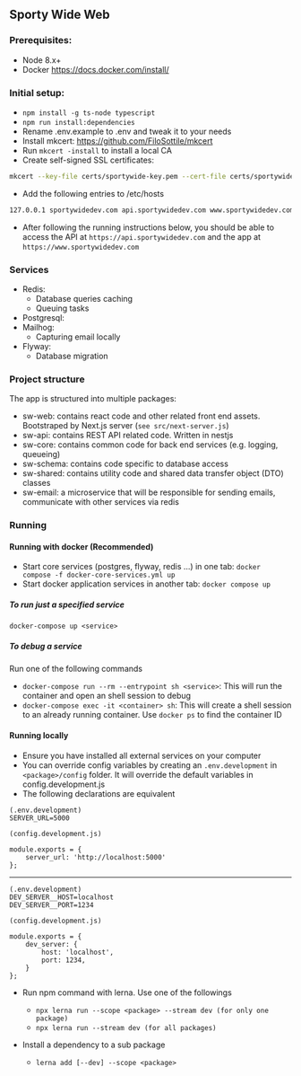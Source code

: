 ## Sporty Wide Web

### Prerequisites:

-   Node 8.x+
-   Docker https://docs.docker.com/install/

### Initial setup:

-   `npm install -g ts-node typescript`
-   `npm run install:dependencies`
-   Rename .env.example to .env and tweak it to your needs
-   Install mkcert: https://github.com/FiloSottile/mkcert
-   Run `mkcert -install` to install a local CA
-   Create self-signed SSL certificates: 

```bash
mkcert --key-file certs/sportywide-key.pem --cert-file certs/sportywide-cert.pem sportywidedev.com *.sportywidedev.com localhost 127.0.0.1 ::1
```

-   Add the following entries to /etc/hosts 

```bash
127.0.0.1 sportywidedev.com api.sportywidedev.com www.sportywidedev.com
```
- After following the running instructions below, you should be able to access the API at `https://api.sportywidedev.com` and the app at `https://www.sportywidedev.com`

### Services

* Redis: 
    * Database queries caching
    * Queuing tasks
* Postgresql:
* Mailhog:
    * Capturing email locally
* Flyway:
    * Database migration
    
### Project structure

The app is structured into multiple packages:

-   sw-web: contains react code and other related front end assets. Bootstraped by Next.js server (`see src/next-server.js`)
-   sw-api: contains REST API related code. Written in nestjs
-   sw-core: contains common code for back end services (e.g. logging, queueing)
-   sw-schema: contains code specific to database access
-   sw-shared: contains utility code and shared data transfer object (DTO) classes
-   sw-email: a microservice that will be responsible for sending emails, communicate with other services via redis

### Running

#### Running with docker (Recommended)

-   Start core services (postgres, flyway, redis ...) in one tab: `docker compose -f docker-core-services.yml up`
-   Start docker application services in another tab: `docker compose up`

##### To run just a specified service

`docker-compose up <service>`

##### To debug a service

Run one of the following commands

-   `docker-compose run --rm --entrypoint sh <service>`: This will run the container and open an shell session to debug
-   `docker-compose exec -it <container> sh`: This will create a shell session to an already running container. Use `docker ps` to find the container ID

#### Running locally

-   Ensure you have installed all external services on your computer
-   You can override config variables by creating an `.env.development` in `<package>/config` folder. It will override the default variables in config.development.js
-   The following declarations are equivalent

```
(.env.development)
SERVER_URL=5000
```

```
(config.development.js)

module.exports = {
	server_url: 'http://localhost:5000'
};
```

---

```
(.env.development)
DEV_SERVER__HOST=localhost
DEV_SERVER__PORT=1234
```

```
(config.development.js)

module.exports = {
	dev_server: {
		host: 'localhost',
		port: 1234,
	}
};
```

* Run npm command with lerna. Use one of the followings

    * `npx lerna run --scope <package> --stream dev (for only one package)`
    * `npx lerna run --stream dev (for all packages)`


* Install a dependency to a sub package
    * `lerna add [--dev] --scope <package>`
